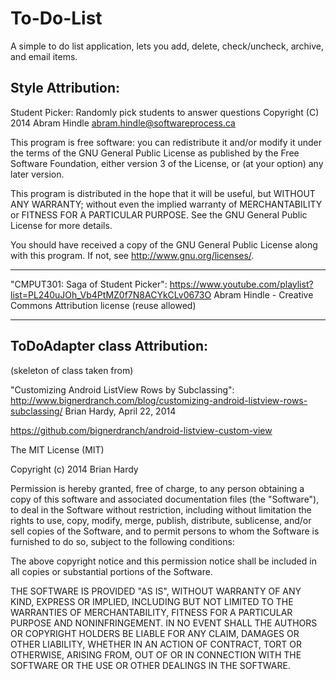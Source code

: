 To-Do-List
==========

A simple to do list application, lets you add, delete, check/uncheck, archive, and email items.


Style Attribution: 
----------------------------------------------------------
Student Picker: Randomly pick students to answer questions
Copyright (C) 2014 Abram Hindle abram.hindle@softwareprocess.ca

This program is free software: you can redistribute it and/or modify
it under the terms of the GNU General Public License as published by
the Free Software Foundation, either version 3 of the License, or
(at your option) any later version.

This program is distributed in the hope that it will be useful,
but WITHOUT ANY WARRANTY; without even the implied warranty of
MERCHANTABILITY or FITNESS FOR A PARTICULAR PURPOSE.  See the
GNU General Public License for more details.

You should have received a copy of the GNU General Public License
along with this program.  If not, see <http://www.gnu.org/licenses/>.

----------------------------------------------------------

"CMPUT301: Saga of Student Picker": https://www.youtube.com/playlist?list=PL240uJOh_Vb4PtMZ0f7N8ACYkCLv0673O
Abram Hindle - Creative Commons Attribution license (reuse allowed)

----------------------------------------------------------


ToDoAdapter class Attribution:
----------------------------------------------------------
 (skeleton of class taken from)

"Customizing Android ListView Rows by Subclassing": 
http://www.bignerdranch.com/blog/customizing-android-listview-rows-subclassing/
Brian Hardy, April 22, 2014

https://github.com/bignerdranch/android-listview-custom-view

The MIT License (MIT)

Copyright (c) 2014 Brian Hardy

Permission is hereby granted, free of charge, to any person obtaining a copy of this software and associated documentation files (the "Software"), to deal in the Software without restriction, including without limitation the rights to use, copy, modify, merge, publish, distribute, sublicense, and/or sell copies of the Software, and to permit persons to whom the Software is furnished to do so, subject to the following conditions:

The above copyright notice and this permission notice shall be included in all copies or substantial portions of the Software.

THE SOFTWARE IS PROVIDED "AS IS", WITHOUT WARRANTY OF ANY KIND, EXPRESS OR IMPLIED, INCLUDING BUT NOT LIMITED TO THE WARRANTIES OF MERCHANTABILITY, FITNESS FOR A PARTICULAR PURPOSE AND NONINFRINGEMENT. IN NO EVENT SHALL THE AUTHORS OR COPYRIGHT HOLDERS BE LIABLE FOR ANY CLAIM, DAMAGES OR OTHER LIABILITY, WHETHER IN AN ACTION OF CONTRACT, TORT OR OTHERWISE, ARISING FROM, OUT OF OR IN CONNECTION WITH THE SOFTWARE OR THE USE OR OTHER DEALINGS IN THE SOFTWARE.
